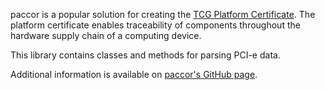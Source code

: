 paccor is a popular solution for creating the [TCG Platform Certificate](https://trustedcomputinggroup.org/resource/tcg-platform-certificate-profile/). The platform certificate enables traceability of components throughout the hardware supply chain of a computing device. 

This library contains classes and methods for parsing PCI-e data.

Additional information is available on [paccor's GitHub page](https://github.com/nsacyber/paccor).



